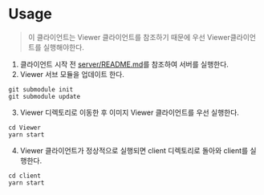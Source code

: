 # Usage
> 이 클라이언트는 Viewer 클라이언트를 참조하기 때문에 우선 Viewer클라이언트를 실행해야한다.
1. 클라이언트 시작 전 [server/README.md](../server/README.md)를 참조하여 서버를 실행한다.
2. Viewer 서브 모듈을 업데이트 한다.
``` 
git submodule init
git submodule update
```
3. Viewer 디렉토리로 이동한 후 이미지 Viewer 클라이언트를 우선 실행한다.
```
cd Viewer
yarn start
```
4. Viewer 클라이언트가 정상적으로 실행되면 client 디렉토리로 돌아와 client를 실행한다.
```
cd client
yarn start
```